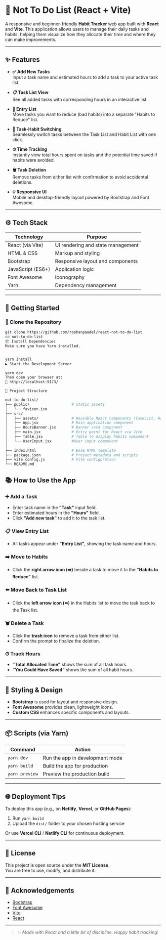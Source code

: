 # 🧠 Not To Do List (React + Vite)

A responsive and beginner-friendly **Habit Tracker** web app built with **React** and **Vite**. This application allows users to manage their daily tasks and habits, helping them visualize how they allocate their time and where they can make improvements.

---

## ✨ Features

- **✅ Add New Tasks**  
  Input a task name and estimated hours to add a task to your active task list.

- **📋 Task List View**  
  See all added tasks with corresponding hours in an interactive list.

- **🚫 Entry List**  
  Move tasks you want to reduce (bad habits) into a separate "Habits to Reduce" list.

- **🔁 Task-Habit Switching**  
  Seamlessly switch tasks between the Task List and Habit List with one click.

- **⏱ Time Tracking**  
  Instantly view total hours spent on tasks and the potential time saved if habits were avoided.

- **🗑 Task Deletion**  
  Remove tasks from either list with confirmation to avoid accidental deletions.

- **💡 Responsive UI**  
  Mobile and desktop-friendly layout powered by Bootstrap and Font Awesome.

---

## ⚙️ Tech Stack

| Technology        | Purpose                           |
| ----------------- | --------------------------------- |
| React (via Vite)  | UI rendering and state management |
| HTML & CSS        | Markup and styling                |
| Bootstrap         | Responsive layout and components  |
| JavaScript (ES6+) | Application logic                 |
| Font Awesome      | Iconography                       |
| Yarn              | Dependency management             |

---

## 🚀 Getting Started

### 🔄 Clone the Repository

```bash
git clone https://github.com/roshanpaudel/react-not-to-do-list
cd not-to-do-list
📦 Install Dependencies
Make sure you have Yarn installed.


yarn install
▶️ Start the Development Server

yarn dev
Then open your browser at:
📍 http://localhost:5173/

🔧 Project Structure

not-to-do-list/
├── public/                   # Static assets
│   └── favicon.ico
├── src/
│   ├── assets/               # Reusable React components (TaskList, HabitList, Form, etc.)
│   ├── App.jsx               # Main application component
│   ├── HoursBanner.jsx       # Banner card component
│   ├── main.jsx              # Entry point for React via Vite
│   ├── Table.jsx             # Table to display habits component
│   └── UserInput.jsx         #User input component
│
├── index.html                # Base HTML template
├── package.json              # Project metadata and scripts
├── vite.config.js            # Vite configuration
└── README.md
```

 ## 📚 How to Use the App

### ➕ Add a Task
- Enter task name in the **"Task"** input field.
- Enter estimated hours in the **"Hours"** field.
- Click **"Add new task"** to add it to the task list.

### 📋 View Entry List
- All tasks appear under **"Entry List"**, showing the task name and hours.

### ➡️ Move to Habits
- Click the **right arrow icon (➡️)** beside a task to move it to the **"Habits to Reduce"** list.

### ⬅️ Move Back to Task List
- Click the **left arrow icon (⬅️)** in the Habits list to move the task back to the Task list.

### 🗑 Delete a Task
- Click the **trash icon** to remove a task from either list.
- Confirm the prompt to finalize the deletion.

### ⏱ Track Hours
- **"Total Allocated Time"** shows the sum of all task hours.
- **"You Could Have Saved"** shows the sum of all habit hours.

---

## 🎨 Styling & Design

- **Bootstrap** is used for layout and responsive design.
- **Font Awesome** provides clean, lightweight icons.
- **Custom CSS** enhances specific components and layouts.

---

## 📦 Scripts (via Yarn)

| Command        | Action                          |
|----------------|---------------------------------|
| `yarn dev`     | Run the app in development mode |
| `yarn build`   | Build the app for production    |
| `yarn preview` | Preview the production build    |

---

## 🌐 Deployment Tips

To deploy this app (e.g., on **Netlify**, **Vercel**, or **GitHub Pages**):

1. Run `yarn build`
2. Upload the `dist/` folder to your chosen hosting service

Or use **Vercel CLI** / **Netlify CLI** for continuous deployment.

---

## 📄 License

This project is open source under the **MIT License**.  
You are free to use, modify, and distribute it.

---

## 🙏 Acknowledgements

- [Bootstrap](https://getbootstrap.com/)
- [Font Awesome](https://fontawesome.com/)
- [Vite](https://vitejs.dev/)
- [React](https://react.dev/)

---

> ✨ *Made with React and a little bit of discipline. Happy habit tracking!*
